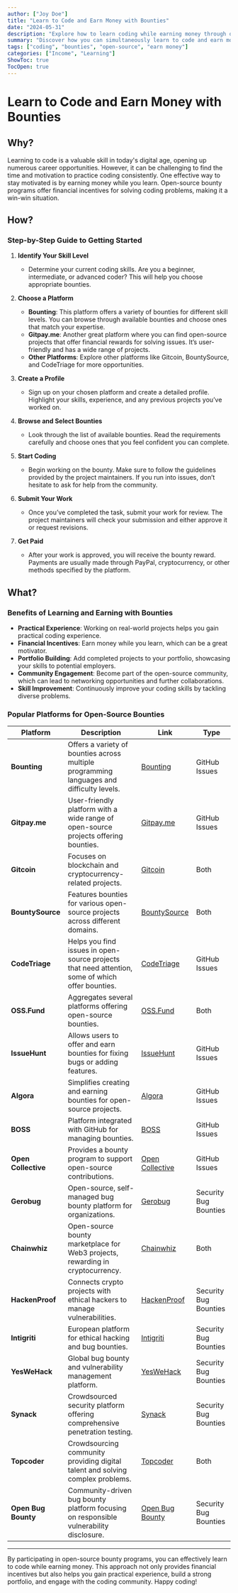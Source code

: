 ```yaml
---
author: ["Joy Doe"]
title: "Learn to Code and Earn Money with Bounties"
date: "2024-05-31"
description: "Explore how to learn coding while earning money through open-source bounty programs."
summary: "Discover how you can simultaneously learn to code and earn money by participating in open-source bounty programs. This guide covers the benefits, steps to get started, and popular platforms like Bounts.ing and Gitpay.me."
tags: ["coding", "bounties", "open-source", "earn money"]
categories: ["Income", "Learning"]
ShowToc: true
TocOpen: true
---
```


# Learn to Code and Earn Money with Bounties

## Why?

Learning to code is a valuable skill in today's digital age, opening up numerous career opportunities. However, it can be challenging to find the time and motivation to practice coding consistently. One effective way to stay motivated is by earning money while you learn. Open-source bounty programs offer financial incentives for solving coding problems, making it a win-win situation.

## How?

### Step-by-Step Guide to Getting Started

1. **Identify Your Skill Level**
   - Determine your current coding skills. Are you a beginner, intermediate, or advanced coder? This will help you choose appropriate bounties.

2. **Choose a Platform**
   - **Bounting**: This platform offers a variety of bounties for different skill levels. You can browse through available bounties and choose ones that match your expertise.
   - **Gitpay.me**: Another great platform where you can find open-source projects that offer financial rewards for solving issues. It’s user-friendly and has a wide range of projects.
   - **Other Platforms**: Explore other platforms like Gitcoin, BountySource, and CodeTriage for more opportunities.

3. **Create a Profile**
   - Sign up on your chosen platform and create a detailed profile. Highlight your skills, experience, and any previous projects you’ve worked on.

4. **Browse and Select Bounties**
   - Look through the list of available bounties. Read the requirements carefully and choose ones that you feel confident you can complete.

5. **Start Coding**
   - Begin working on the bounty. Make sure to follow the guidelines provided by the project maintainers. If you run into issues, don’t hesitate to ask for help from the community.

6. **Submit Your Work**
   - Once you’ve completed the task, submit your work for review. The project maintainers will check your submission and either approve it or request revisions.

7. **Get Paid**
   - After your work is approved, you will receive the bounty reward. Payments are usually made through PayPal, cryptocurrency, or other methods specified by the platform.

## What?

### Benefits of Learning and Earning with Bounties

- **Practical Experience**: Working on real-world projects helps you gain practical coding experience.
- **Financial Incentives**: Earn money while you learn, which can be a great motivator.
- **Portfolio Building**: Add completed projects to your portfolio, showcasing your skills to potential employers.
- **Community Engagement**: Become part of the open-source community, which can lead to networking opportunities and further collaborations.
- **Skill Improvement**: Continuously improve your coding skills by tackling diverse problems.

### Popular Platforms for Open-Source Bounties

| Platform           | Description                                                                 | Link                                          | Type                                  |
|--------------------|-----------------------------------------------------------------------------|-----------------------------------------------|---------------------------------------|
| **Bounting**       | Offers a variety of bounties across multiple programming languages and difficulty levels. | [Bounting](https://bount.ing/)             | GitHub Issues                         |
| **Gitpay.me**      | User-friendly platform with a wide range of open-source projects offering bounties. | [Gitpay.me](https://gitpay.me/)               | GitHub Issues                         |
| **Gitcoin**        | Focuses on blockchain and cryptocurrency-related projects.                 | [Gitcoin](https://gitcoin.co/)                | Both                                  |
| **BountySource**   | Features bounties for various open-source projects across different domains. | [BountySource](https://www.bountysource.com/) | Both                                  |
| **CodeTriage**     | Helps you find issues in open-source projects that need attention, some of which offer bounties. | [CodeTriage](https://www.codetriage.com/)     | GitHub Issues                         |
| **OSS.Fund**       | Aggregates several platforms offering open-source bounties.                 | [OSS.Fund](https://www.oss.fund/categories/bounties/) | Both                                  |
| **IssueHunt**      | Allows users to offer and earn bounties for fixing bugs or adding features. | [IssueHunt](https://issuehunt.io/)            | GitHub Issues                         |
| **Algora**         | Simplifies creating and earning bounties for open-source projects.          | [Algora](https://console.algora.io/)          | GitHub Issues                         |
| **BOSS**           | Platform integrated with GitHub for managing bounties.                      | [BOSS](https://www.boss.dev/)                 | GitHub Issues                         |
| **Open Collective**| Provides a bounty program to support open-source contributions.             | [Open Collective](https://docs.opencollective.com/help/contributing/bounties/) | GitHub Issues                         |
| **Gerobug**        | Open-source, self-managed bug bounty platform for organizations.            | [Gerobug](https://github.com/gerosecurity/gerobug) | Security Bug Bounties                 |
| **Chainwhiz**      | Open-source bounty marketplace for Web3 projects, rewarding in cryptocurrency. | [Chainwhiz](https://app.chainwhiz.app/)       | Both                                  |
| **HackenProof**    | Connects crypto projects with ethical hackers to manage vulnerabilities.    | [HackenProof](https://hackenproof.com/)       | Security Bug Bounties                 |
| **Intigriti**      | European platform for ethical hacking and bug bounties.                     | [Intigriti](https://www.intigriti.com/)       | Security Bug Bounties                 |
| **YesWeHack**      | Global bug bounty and vulnerability management platform.                    | [YesWeHack](https://www.yeswehack.com/)       | Security Bug Bounties                 |
| **Synack**         | Crowdsourced security platform offering comprehensive penetration testing.  | [Synack](https://www.synack.com/)             | Security Bug Bounties                 |
| **Topcoder**       | Crowdsourcing community providing digital talent and solving complex problems. | [Topcoder](https://www.topcoder.com/)         | Both                                  |
| **Open Bug Bounty**| Community-driven bug bounty platform focusing on responsible vulnerability disclosure. | [Open Bug Bounty](https://www.openbugbounty.org/) | Security Bug Bounties                 |

---

By participating in open-source bounty programs, you can effectively learn to code while earning money. This approach not only provides financial incentives but also helps you gain practical experience, build a strong portfolio, and engage with the coding community. Happy coding!
